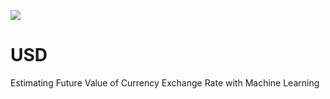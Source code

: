 
![](alpyts/alpyts.github.io/images/usd.jpg)

# USD
Estimating Future Value of Currency Exchange Rate with Machine Learning



